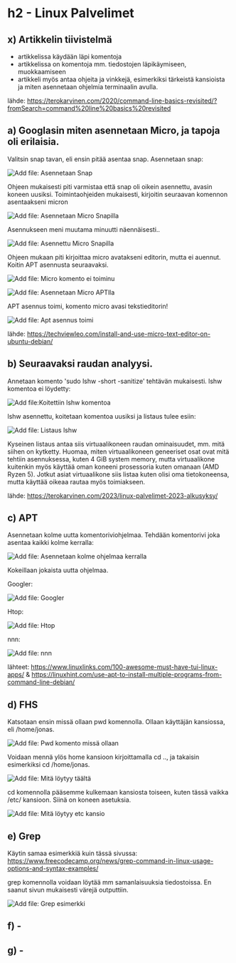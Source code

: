 # h2 - Linux Palvelimet

## x) Artikkelin tiivistelmä

- artikkelissa käydään läpi komentoja
- artikkelissa on komentoja mm. tiedostojen läpikäymiseen, muokkaamiseen
- artikkeli myös antaa ohjeita ja vinkkejä, esimerkiksi  tärkeistä kansioista ja miten asennetaan ohjelmia terminaalin avulla.

lähde: https://terokarvinen.com/2020/command-line-basics-revisited/?fromSearch=command%20line%20basics%20revisited

## a) Googlasin miten asennetaan Micro, ja tapoja oli erilaisia.

Valitsin snap tavan, eli ensin pitää asentaa snap.
Asennetaan snap:

 ![Add file: Asennetaan Snap](asennetaansnap.png)
 
Ohjeen mukaisesti piti varmistaa että snap oli oikein asennettu, avasin koneen uusiksi.
Toimintaohjeiden mukaisesti, kirjoitin seuraavan komennon asentaakseni micron

 ![Add file: Asennetaan Micro Snapilla](asennetaanmicrosnapilla.png)

Asennukseen meni muutama minuutti näennäisesti..

![Add file: Asennettu Micro Snapilla](asennettumicrosnapilla.png)

Ohjeen mukaan piti kirjoittaa micro avatakseni editorin, mutta ei auennut. Koitin APT asennusta seuraavaksi.

![Add file: Micro komento ei toiminu](microkomentoeitoiminu.png)

![Add file: Asennetaan Micro APTlla](asennetaanmicroaptlla.png)

APT asennus toimi, komento micro avasi tekstieditorin!

![Add file: Apt asennus toimi](aptasennustoimi.png)

lähde: https://techviewleo.com/install-and-use-micro-text-editor-on-ubuntu-debian/

## b) Seuraavaksi raudan analyysi. 
Annetaan komento 'sudo lshw -short -sanitize' tehtävän mukaisesti.
lshw komentoa ei löydetty:

![Add file:Koitettiin lshw komentoa](koitettiinlshwkomentoa.png)

lshw asennettu, koitetaan komentoa uusiksi ja listaus tulee esiin:

![Add file: Listaus lshw](listauslshw.png)

Kyseinen listaus antaa siis virtuaalikoneen raudan ominaisuudet, mm. mitä siihen on kytketty.
Huomaa, miten virtuaalikoneen geneeriset osat ovat mitä tehtiin asennuksessa, kuten 4 GiB system memory, mutta virtuaalikone kuitenkin myös käyttää oman koneeni prosessoria kuten omanaan (AMD Ryzen 5). 
Jotkut asiat virtuaalikone siis listaa kuten olisi oma tietokoneensa, mutta käyttää oikeaa rautaa myös toimiakseen.

lähde: https://terokarvinen.com/2023/linux-palvelimet-2023-alkusyksy/

## c) APT
Asennetaan kolme uutta komentoriviohjelmaa. Tehdään komentorivi joka asentaa kaikki kolme kerralla:

![Add file: Asennetaan kolme ohjelmaa kerralla](asennetaankolmejuttuakerralla.png)

Kokeillaan jokaista uutta ohjelmaa. 

Googler:

![Add file: Googler](googler.png)

Htop:

![Add file: Htop](htop.png)

nnn:

![Add file: nnn](nnn.png)

lähteet: https://www.linuxlinks.com/100-awesome-must-have-tui-linux-apps/ & https://linuxhint.com/use-apt-to-install-multiple-programs-from-command-line-debian/

## d) FHS
Katsotaan ensin missä ollaan pwd komennolla. Ollaan käyttäjän kansiossa, eli /home/jonas.

![Add file: Pwd komento missä ollaan](pwdkomentomissaollaan.png)

Voidaan mennä ylös home kansioon kirjoittamalla cd .., ja takaisin esimerkiksi cd /home/jonas.

![Add file: Mitä löytyy täältä](mitaloytyytaalta.png)

cd komennolla pääsemme kulkemaan kansiosta toiseen, kuten tässä vaikka /etc/ kansioon. Siinä on koneen asetuksia.

![Add file: Mitä löytyy etc kansio](mitaloytyyetckansio.png)

## e) Grep 
Käytin samaa esimerkkiä kuin tässä sivussa: https://www.freecodecamp.org/news/grep-command-in-linux-usage-options-and-syntax-examples/

grep komennolla voidaan löytää mm samanlaisuuksia tiedostoissa. 
En saanut sivun mukaisesti värejä outputtiin. 

![Add file: Grep esimerkki](grepesimerkki.png)

## f) - 

## g) - 

